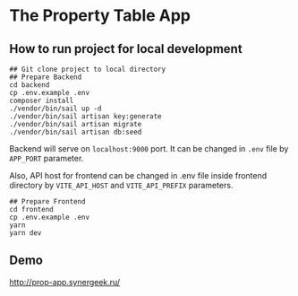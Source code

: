 # The Property Table App

## How to run project for local development

```shell
## Git clone project to local directory
## Prepare Backend
cd backend
cp .env.example .env
composer install
./vendor/bin/sail up -d
./vendor/bin/sail artisan key:generate
./vendor/bin/sail artisan migrate
./vendor/bin/sail artisan db:seed
```

Backend will serve on `localhost:9000` port. It can be changed in `.env` file by `APP_PORT` parameter.

Also, API host for frontend can be changed in .env file inside frontend directory by  `VITE_API_HOST`
and `VITE_API_PREFIX` parameters.

```shell
## Prepare Frontend
cd frontend
cp .env.example .env
yarn 
yarn dev
```

## Demo
http://prop-app.synergeek.ru/